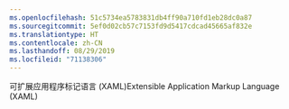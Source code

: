 ```yaml
---
ms.openlocfilehash: 51c5734ea5783831db4ff90a710fd1eb28dc0a87
ms.sourcegitcommit: 5ef0d02cb57c7153fd9d5417cdcad45665af832e
ms.translationtype: HT
ms.contentlocale: zh-CN
ms.lasthandoff: 08/29/2019
ms.locfileid: "71138306"
---
```

<span data-ttu-id="fd57e-101">可扩展应用程序标记语言 (XAML)</span><span class="sxs-lookup"><span data-stu-id="fd57e-101">Extensible Application Markup Language (XAML)</span></span>